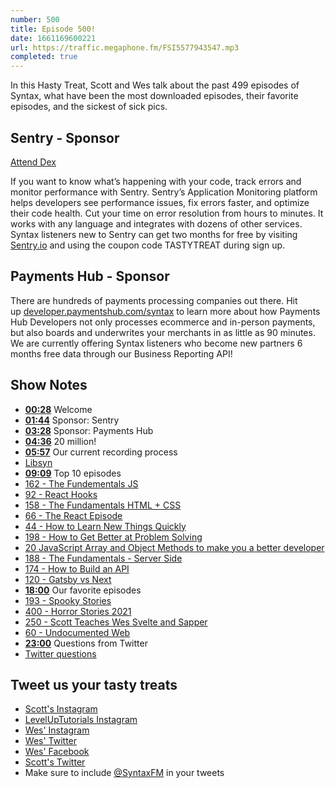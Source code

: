 ```yaml
---
number: 500
title: Episode 500!
date: 1661169600221
url: https://traffic.megaphone.fm/FSI5577943547.mp3
completed: true
---
```


In this Hasty Treat, Scott and Wes talk about the past 499 episodes of Syntax, what have been the most downloaded episodes, their favorite episodes, and the sickest of sick pics.

## Sentry - Sponsor

[Attend Dex](https://bit.ly/syntax-fm)

If you want to know what’s happening with your code, track errors and monitor performance with Sentry. Sentry’s Application Monitoring platform helps developers see performance issues, fix errors faster, and optimize their code health. Cut your time on error resolution from hours to minutes. It works with any language and integrates with dozens of other services. Syntax listeners new to Sentry can get two months for  free by visiting [Sentry.io](https://sentry.io) and using the coupon code TASTYTREAT during sign up.

## Payments Hub - Sponsor

There are hundreds of payments processing companies out there. Hit up [developer.paymentshub.com/syntax](https://developer.paymentshub.com/syntax) to learn more about how Payments Hub Developers not only processes ecommerce and in-person payments, but also boards and underwrites your merchants in as little as 90 minutes. We are currently offering Syntax listeners who become new partners 6 months free data through our Business Reporting API!

## Show Notes

* **[00:28](#t=00:28)** Welcome
* **[01:44](#t=01:44)** Sponsor: Sentry
* **[03:28](#t=03:28)** Sponsor: Payments Hub
* **[04:36](#t=04:36)** 20 million!
* **[05:57](#t=05:57)** Our current recording process
* [Libsyn](https://www.libsyn.com)
* **[09:09](#t=09:09)** Top 10 episodes
* [162 - The Fundementals JS](https://syntax.fm/show/162/the-fundamentals-js)
* [92 - React Hooks](https://syntax.fm/show/092/react-hooks)
* [158 - The Fundamentals HTML + CSS](https://syntax.fm/show/158/the-fundamentals-html-css)
* [66 - The React Episode](https://syntax.fm/show/066/the-react-episode)
* [44 - How to Learn New Things Quickly](https://syntax.fm/show/044/how-to-learn-new-things-quickly)
* [198 - How to Get Better at Problem Solving](https://syntax.fm/show/198/how-to-get-better-at-problem-solving)
* [20 JavaScript Array and Object Methods to make you a better developer](https://syntax.fm/show/043/20-javascript-array-and-object-methods-to-make-you-a-better-developer)
* [188 - The Fundamentals - Server Side](https://syntax.fm/show/188/the-fundamentals-server-side)
* [174 - How to Build an API](https://syntax.fm/show/174/how-to-build-an-api)
* [120 - Gatsby vs Next](https://syntax.fm/show/120/gatsby-vs-next)
* **[18:00](#t=18:00)** Our favorite episodes
* [193 - Spooky Stories](https://syntax.fm/show/193/hasty-treat-spooky-stories)
* [400 - Horror Stories 2021](https://syntax.fm/show/400/horror-web-dev-stories-2021)
* [250 - Scott Teaches Wes Svelte and Sapper](https://syntax.fm/show/250/scott-teaches-wes-svelte-and-sapper)
* [60 - Undocumented Web](https://syntax.fm/show/060/the-undocumented-web-scraping-private-apis-proxies-and-alternative-solutions)
* **[23:00](#t=23:00)** Questions from Twitter
* [Twitter questions](https://twitter.com/wesbos/status/1559195351319543809)

## Tweet us your tasty treats

* [Scott's Instagram](https://www.instagram.com/stolinski/)
* [LevelUpTutorials Instagram](https://www.instagram.com/LevelUpTutorials/)
* [Wes' Instagram](https://www.instagram.com/wesbos/)
* [Wes' Twitter](https://twitter.com/wesbos)
* [Wes' Facebook](https://www.facebook.com/wesbos.developer)
* [Scott's Twitter](https://twitter.com/stolinski)
* Make sure to include [@SyntaxFM](https://twitter.com/SyntaxFM) in your tweets

